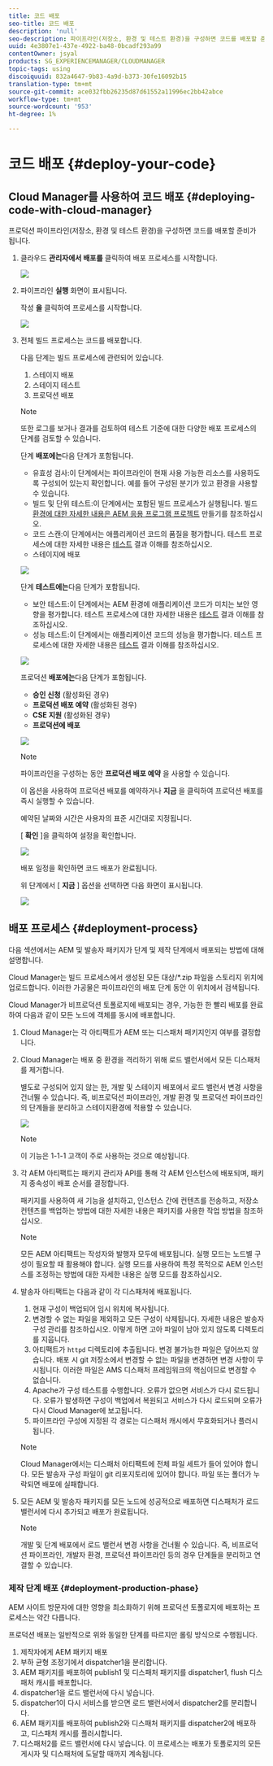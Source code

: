 ```yaml
---
title: 코드 배포
seo-title: 코드 배포
description: 'null'
seo-description: 파이프라인(저장소, 환경 및 테스트 환경)을 구성하면 코드를 배포할 준비가 됩니다. 자세한 내용은 이 페이지를 참조하십시오.
uuid: 4e3807e1-437e-4922-ba48-0bcadf293a99
contentOwner: jsyal
products: SG_EXPERIENCEMANAGER/CLOUDMANAGER
topic-tags: using
discoiquuid: 832a4647-9b83-4a9d-b373-30fe16092b15
translation-type: tm+mt
source-git-commit: ace032fbb26235d87d61552a11996ec2bb42abce
workflow-type: tm+mt
source-wordcount: '953'
ht-degree: 1%

---
```



# 코드 배포 {#deploy-your-code}

## Cloud Manager를 사용하여 코드 배포 {#deploying-code-with-cloud-manager}

프로덕션 파이프라인(저장소, 환경 및 테스트 환경)을 구성하면 코드를 배포할 준비가 됩니다.

1. 클라우드 **관리자에서 배포를** 클릭하여 배포 프로세스를 시작합니다.

   ![](assets/Deploy1.png)

1. 파이프라인 **실행** 화면이 표시됩니다.

   작성 **을** 클릭하여 프로세스를 시작합니다.

   ![](assets/Deploy2.png)

1. 전체 빌드 프로세스는 코드를 배포합니다.

   다음 단계는 빌드 프로세스에 관련되어 있습니다.

   1. 스테이지 배포
   1. 스테이지 테스트
   1. 프로덕션 배포

   >[!NOTE]
   >
   >또한 로그를 보거나 결과를 검토하여 테스트 기준에 대한 다양한 배포 프로세스의 단계를 검토할 수 있습니다.

   단계 **배포에는**&#x200B;다음 단계가 포함됩니다.

   * 유효성 검사:이 단계에서는 파이프라인이 현재 사용 가능한 리소스를 사용하도록 구성되어 있는지 확인합니다. 예를 들어 구성된 분기가 있고 환경을 사용할 수 있습니다.
   * 빌드 및 단위 테스트:이 단계에서는 포함된 빌드 프로세스가 실행됩니다. 빌드 [환경에 대한 자세한 내용은 AEM 응용 프로그램 프로젝트](create-an-application-project.md) 만들기를 참조하십시오.
   * 코드 스캔:이 단계에서는 애플리케이션 코드의 품질을 평가합니다. 테스트 프로세스에 대한 자세한 내용은 [테스트](understand-your-test-results.md) 결과 이해를 참조하십시오.
   * 스테이지에 배포

   ![](assets/Stage_Deployment1.png)

   단계 **테스트에는**&#x200B;다음 단계가 포함됩니다.

   * 보안 테스트:이 단계에서는 AEM 환경에 애플리케이션 코드가 미치는 보안 영향을 평가합니다. 테스트 프로세스에 대한 자세한 내용은 [테스트](understand-your-test-results.md) 결과 이해를 참조하십시오.
   * 성능 테스트:이 단계에서는 애플리케이션 코드의 성능을 평가합니다. 테스트 프로세스에 대한 자세한 내용은 [테스트](understand-your-test-results.md) 결과 이해를 참조하십시오.

   ![](assets/Stage_Testing1.png)

   프로덕션 **배포에는**&#x200B;다음 단계가 포함됩니다.

   * **승인 신청** (활성화된 경우)
   * **프로덕션 배포 예약** (활성화된 경우)
   * **CSE 지원** (활성화된 경우)
   * **프로덕션에 배포**

   ![](assets/Prod_Deployment1.png)

   >[!NOTE]
   >
   >파이프라인을 구성하는 동안 **프로덕션 배포 예약** 을 사용할 수 있습니다.
   >
   >
   >이 옵션을 사용하여 프로덕션 배포를 예약하거나 **지금** 을 클릭하여 프로덕션 배포를 즉시 실행할 수 있습니다.
   >
   >
   >예약된 날짜와 시간은 사용자의 표준 시간대로 지정됩니다.
   >
   >
   >[ **확인** ]을 클릭하여 설정을 확인합니다.

   ![](assets/Production_Deployment1.png)

   배포 일정을 확인하면 코드 배포가 완료됩니다.

   위 단계에서 [ **지금** ] 옵션을 선택하면 다음 화면이 표시됩니다.

   ![](assets/Production_Deployment2.png)

## 배포 프로세스 {#deployment-process}

다음 섹션에서는 AEM 및 발송자 패키지가 단계 및 제작 단계에서 배포되는 방법에 대해 설명합니다.

Cloud Manager는 빌드 프로세스에서 생성된 모든 대상/*.zip 파일을 스토리지 위치에 업로드합니다.  이러한 가공물은 파이프라인의 배포 단계 동안 이 위치에서 검색됩니다.

Cloud Manager가 비프로덕션 토폴로지에 배포되는 경우, 가능한 한 빨리 배포를 완료하여 다음과 같이 모든 노드에 객체를 동시에 배포합니다.

1. Cloud Manager는 각 아티팩트가 AEM 또는 디스패처 패키지인지 여부를 결정합니다.
1. Cloud Manager는 배포 중 환경을 격리하기 위해 로드 밸런서에서 모든 디스패처를 제거합니다.

   별도로 구성되어 있지 않는 한, 개발 및 스테이지 배포에서 로드 밸런서 변경 사항을 건너뛸 수 있습니다. 즉, 비프로덕션 파이프라인, 개발 환경 및 프로덕션 파이프라인의 단계들을 분리하고 스테이지환경에 적용할 수 있습니다.

   ![](assets/load_balancer.png)

   >[!NOTE]
   >
   >이 기능은 1-1-1 고객이 주로 사용하는 것으로 예상됩니다.

1. 각 AEM 아티팩트는 패키지 관리자 API를 통해 각 AEM 인스턴스에 배포되며, 패키지 종속성이 배포 순서를 결정합니다.

   패키지를 사용하여 새 기능을 설치하고, 인스턴스 간에 컨텐츠를 전송하고, 저장소 컨텐츠를 백업하는 방법에 대한 자세한 내용은 패키지를 사용한 작업 방법을 참조하십시오.

   >[!NOTE]
   >
   >모든 AEM 아티팩트는 작성자와 발행자 모두에 배포됩니다. 실행 모드는 노드별 구성이 필요할 때 활용해야 합니다. 실행 모드를 사용하여 특정 목적으로 AEM 인스턴스를 조정하는 방법에 대한 자세한 내용은 실행 모드를 참조하십시오.

1. 발송자 아티팩트는 다음과 같이 각 디스패처에 배포됩니다.

   1. 현재 구성이 백업되어 임시 위치에 복사됩니다.
   1. 변경할 수 없는 파일을 제외하고 모든 구성이 삭제됩니다. 자세한 내용은 발송자 구성 관리를 참조하십시오. 이렇게 하면 고아 파일이 남아 있지 않도록 디렉토리를 지웁니다.
   1. 아티팩트가 `httpd` 디렉토리에 추출됩니다.  변경 불가능한 파일은 덮어쓰지 않습니다. 배포 시 git 저장소에서 변경할 수 없는 파일을 변경하면 변경 사항이 무시됩니다.  이러한 파일은 AMS 디스패처 프레임워크의 핵심이므로 변경할 수 없습니다.
   1. Apache가 구성 테스트를 수행합니다. 오류가 없으면 서비스가 다시 로드됩니다. 오류가 발생하면 구성이 백업에서 복원되고 서비스가 다시 로드되며 오류가 다시 Cloud Manager에 보고됩니다.
   1. 파이프라인 구성에 지정된 각 경로는 디스패처 캐시에서 무효화되거나 플러시됩니다.

   >[!NOTE]
   >Cloud Manager에서는 디스패처 아티팩트에 전체 파일 세트가 들어 있어야 합니다.  모든 발송자 구성 파일이 git 리포지토리에 있어야 합니다. 파일 또는 폴더가 누락되면 배포에 실패합니다.

1. 모든 AEM 및 발송자 패키지를 모든 노드에 성공적으로 배포하면 디스패처가 로드 밸런서에 다시 추가되고 배포가 완료됩니다.

   >[!NOTE]
   >개발 및 단계 배포에서 로드 밸런서 변경 사항을 건너뛸 수 있습니다. 즉, 비프로덕션 파이프라인, 개발자 환경, 프로덕션 파이프라인 등의 경우 단계들을 분리하고 연결할 수 있습니다.

### 제작 단계 배포 {#deployment-production-phase}

AEM 사이트 방문자에 대한 영향을 최소화하기 위해 프로덕션 토폴로지에 배포하는 프로세스는 약간 다릅니다.

프로덕션 배포는 일반적으로 위와 동일한 단계를 따르지만 롤링 방식으로 수행됩니다.

1. 제작자에게 AEM 패키지 배포
1. 부하 균형 조정기에서 dispatcher1을 분리합니다.
1. AEM 패키지를 배포하여 publish1 및 디스패처 패키지를 dispatcher1, flush 디스패처 캐시를 배포합니다.
1. dispatcher1을 로드 밸런서에 다시 넣습니다.
1. dispatcher1이 다시 서비스를 받으면 로드 밸런서에서 dispatcher2를 분리합니다.
1. AEM 패키지를 배포하여 publish2와 디스패처 패키지를 dispatcher2에 배포하고, 디스패처 캐시를 플러시합니다.
1. 디스패처2를 로드 밸런서에 다시 넣습니다.
이 프로세스는 배포가 토폴로지의 모든 게시자 및 디스패처에 도달할 때까지 계속됩니다.


